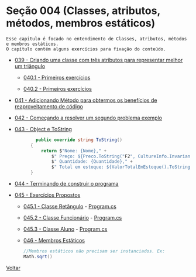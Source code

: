 # Seção 004 (Classes, atributos, métodos, membros estáticos)

    Esse capitulo é focado no entendimento de Classes, atributos, métodos e membros estáticos.
    O capítulo contém alguns exercícios para fixação do conteúdo.
* [039 - Criando uma classe com três atributos para representar melhor um triângulo](./039_ClasseTriangulo_C_OOP/)

  * [040.1 - Primeiros exercícios](./040_Exercicios/040_Exerc%C3%ADcio01/)

  * [040.2 - Primeiros exercícios](./040_Exercicios/040_Exercicio02/)

* [041 - Adicionando Método para obtermos os benefícios de reaproveitamento de código](./041_ClasseTriangulo_C_OOP_Add_Metodo//)

* [042 - Começando a resolver um segundo problema exemplo](./042_PrecoDoProduto/)

* [043 - Object e ToString](./043_PrecoDoProduto_Object_ToString/)
  ```csharp
          public override string ToString()
        {
            return $"Nome: {Nome}," +
                $" Preço: ${Preco.ToString("F2", CultureInfo.InvariantCulture)}," +
                $" Quantidade: {Quantidade}," +
                $" Total em estoque: ${ValorTotalEmEstoque().ToString("F2", CultureInfo.InvariantCulture)}";
        }
  ```

* [044 - Terminando de construir o programa](./043_PrecoDoProduto_Object_ToString/)

* [045 - Exercícios Propostos](./043_PrecoDoProduto_Object_ToString/)

  * [045.1 - Classe Retângulo](./045_1_ClasseRetangulo/Retangulo.cs) - [Program.cs](./045_1_ClasseRetangulo/Program.cs)

  * [045.2 - Classe Funcionário](./045_2_Funcionario/Funcionario.cs) - [Program.cs](./045_2_Funcionario/Program.cs)



  * [045.3 - Classe Aluno](./045_3_Aluno/Aluno.cs) - [Program.cs](./045_1_ClasseRetangulo/Program.cs)

  * [046 - Membros Estáticos](./readme.md)

    ```C#
    //Membros estáticos não precisam ser instanciados. Ex: 
    Math.sqrt()
    ```

[Voltar](../README.md)